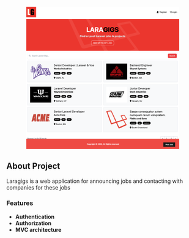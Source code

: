 <p align="center"><a href="" target="_blank"><img src="https://github.com/abdelhamed19/Laragigs/blob/main/public/images/screen.png" width="400" alt="Laravel Logo"></a></p>

## About Project

Laragigs is a web application for announcing jobs and contacting with companies for these jobs 

### Features

- **Authentication**
- **Authorization**
- **MVC architecture**
